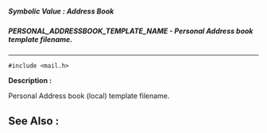 ##### Symbolic Value : Address Book
##### PERSONAL_ADDRESSBOOK_TEMPLATE_NAME - Personal Address book template filename.
---
```
#include <mail.h>
```
**Description :**

Personal Address book (local) template filename.

**See Also :**
---
